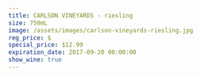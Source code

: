 ```yaml
---
title: CARLSON VINEYARDS - riesling
size: 750mL
image: /assets/images/carlson-vineyards-riesling.jpg
reg_price: $
special_price: $12.99
expiration_date: 2017-09-20 00:00:00
show_wine: true
---
```



